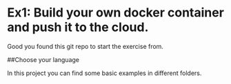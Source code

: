 # Ex1: Build your own docker container and push it to the cloud.

Good you found this git repo to start the exercise from.
 
##Choose your language

In this project you can find some basic examples in different folders. 
